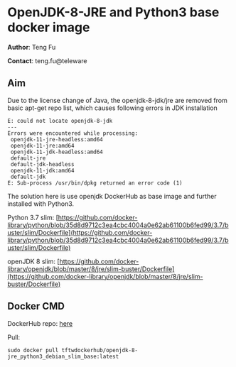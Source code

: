 # OpenJDK-8-JRE and Python3 base docker image #

**Author**: Teng Fu

**Contact**: teng.fu@teleware

## Aim ##

Due to the license change of Java, the openjdk-8-jdk/jre are removed from basic apt-get repo list, which causes following errors in JDK installation

```
E: could not locate openjdk-8-jdk
---
Errors were encountered while processing:
 openjdk-11-jre-headless:amd64
 openjdk-11-jre:amd64
 openjdk-11-jdk-headless:amd64
 default-jre
 default-jdk-headless
 openjdk-11-jdk:amd64
 default-jdk
E: Sub-process /usr/bin/dpkg returned an error code (1)

```

The solution here is use openjdk DockerHub as base image and further installed with Python3.

Python 3.7 slim: [https://github.com/docker-library/python/blob/35d8d9712c3ea4cbc4004a0e62ab61100b6fed99/3.7/buster/slim/Dockerfile](https://github.com/docker-library/python/blob/35d8d9712c3ea4cbc4004a0e62ab61100b6fed99/3.7/buster/slim/Dockerfile)

openJDK 8 slim: [https://github.com/docker-library/openjdk/blob/master/8/jre/slim-buster/Dockerfile](https://github.com/docker-library/openjdk/blob/master/8/jre/slim-buster/Dockerfile)

## Docker CMD ##

DockerHub repo: [here](https://hub.docker.com/repository/docker/tftwdockerhub/openjdk-8-jre_python3_debian_slim_base)

Pull:

```
sudo docker pull tftwdockerhub/openjdk-8-jre_python3_debian_slim_base:latest
```